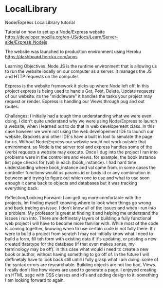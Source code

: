 # LocalLibrary
Node/Express LocalLibrary tutorial

Tutorial on how to set up a Node/Express website
https://developer.mozilla.org/en-US/docs/Learn/Server-side/Express_Nodejs

The website was launched to production environment using Heroku
https://dashboard.heroku.com/apps

Learning Objectives:
  Node.JS is the runtime environment that is allowing us to run the website locally on our computer as a server. It manages the JS and HTTP requests on the computer.

  Express is the website framework it picks up where Node left off. In this project express is being used to handle Get, Post, Delete, Update requests of our website. its the "middleware" it handles the tasks your project may request or render.
Express is handling our Views through pug and out routes.

Challenges:
  I initially had a tough time understanding what we were even doing, I didn't quite understand why we were using Node/Express to launch a website, when i learned out to do that in web developement class. In this case however we were not using the web developement IDE to launch our website, Brackets and other IDE's have a built in tool to simulate the page for us. Without Node/Express our website would not work outside that environment. so Node is the server tool and express handles some of the (verb) requests a website may execute.
  Once I dug into the project I ran into problems were in the controllers and views. for example, the book instance list page checks for (val) in each (book_instance). I had hard time understanding where book_instance and val came from. in some cases the controller functions would us params.id or body.id or any combination in between and trying to figure out which one to use and what to use soon enough it came back to objects and databases but it was tracking everything back. 
  
Reflection/Looking Forward:
  I am getting more comfortable with the projects, Im finding myself knowing where to look when things go wrong and back tracing an issue. I don't know all of the issues and when i run into a problem. My professor is great at finding it and helping me understand the issues i run into. There are deffinetaly layers of building a fully functional web project i will have to become more familiar with. While most of the code is coming together, knowing when to use certain code is not fully there. If i were to build a project from scratch I may not initially know what i need to build a form, fill teh form with existing data if it's updating, or posting a new created datatype for the database (if that even makes sense, my terminology may be off). in this case what would i need to create a new book or author, without having something to go off of. In the future I will deffinetaly have to look back still untill i fully grasp what i am doing. some of the syntax errors are researchable. Building objects are not too bad, Views. I really don't like how views are used to generate a page. I enjoyed creating an HTML page with CSS classes and id's and adding design to it. something I am looking forward to again.
  
